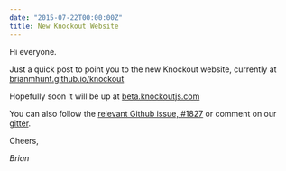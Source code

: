 ```yaml
---
date: "2015-07-22T00:00:00Z"
title: New Knockout Website
---
```


Hi everyone.

Just a quick post to point you to the new Knockout website, currently at [brianmhunt.github.io/knockout](https://brianmhunt.github.io/knockout)

Hopefully soon it will be up at [beta.knockoutjs.com](https://beta.knockoutjs.com)

You can also follow the [relevant Github issue, #1827](https://github.com/knockout/knockout/issues/1827) or comment on our [gitter](https://gitter.im/knockout/knockout).

Cheers,

*Brian*
